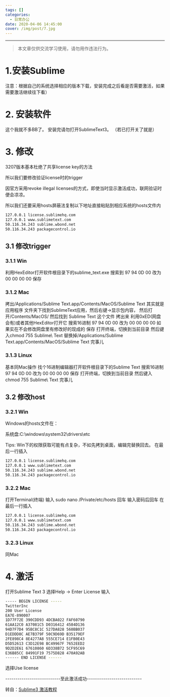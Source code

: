 ```yaml
---
tags: []
categories:
  - 日常办公
date: 2020-04-06 14:45:00
cover: /img/post/7.jpg
---
```


---

>本文章仅供交流学习使用，请勿用作违法行为。


# 1.安装Sublime
注意：根据自己的系统选择相应的版本下载，安装完成之后看是否需要激活，如果需要激活继续往下看）

# 2. 安装软件
这个我就不多BB了。 安装完请勿打开SublimeText3。 （若已打开关了就是）

# 3. 修改
3207版本基本杜绝了共享license key的方法

所以我们要修改验证license时的trigger

因官方采用revoke illegal licenses的方式，即使当时显示激活成功，联网验证时便会凉凉。

所以我们还要采用hosts屏蔽法复制以下地址直接粘贴到相应系统的hosts文件内

```bash
127.0.0.1 license.sublimehq.com
127.0.0.1 www.sublimetext.com
50.116.34.243 sublime.wbond.net
50.116.34.243 packagecontrol.io
```

## 3.1 修改trigger
### 3.1.1 Win
利用HexEditor打开软件根目录下的sublime_text.exe
搜索到 97 94 0D 00  改为  00 00 00 00
保存

### 3.1.2 Mac
拷出/Applications/Sublime Text.app/Contents/MacOS/Sublime Text
其实就是 应用程序 文件夹下找到SublimeText应用，然后右键->显示包内容，
然后打开/Contents/MacOS/ 然后找到 Sublime Text 这个文件 拷出来
利用0xED(网盘会有)或者其他HexEditor打开它
搜索16进制 97 94 0D 00
改为  00 00 00 00
如果实在不会修改网盘里有修改好的现成的
保存
打开终端，切换到当前目录
然后键入chmod 755 Sublime\ Text
替换掉/Applications/Sublime Text.app/Contents/MacOS/Sublime Text
完事儿
### 3.1.3 Linux
基本同Mac操作
找个16进制编辑器打开软件根目录下的Sublime Text
搜索16进制 97 94 0D 00
改为  00 00 00 00
保存
打开终端，切换到当前目录
然后键入chmod 755 Sublime\ Text
完事儿
## 3.2 修改host
### 3.2.1 Win
Windows的hosts文件在：

系统盘:C:\windows\system32\drivers\etc

Tips: Win下的权限获取可能有点复杂，不如先拷到桌面，编辑完替换回去。
在最后一行插入

```bash
127.0.0.1 license.sublimehq.com
127.0.0.1 www.sublimetext.com
50.116.34.243 sublime.wbond.net
50.116.34.243 packagecontrol.io
```

### 3.2.2 Mac
打开Terminal(终端)
输入 sudo nano /Private/etc/hosts 回车
输入密码后回车
在最后一行插入

```bash
127.0.0.1 license.sublimehq.com
127.0.0.1 www.sublimetext.com
50.116.34.243 sublime.wbond.net
50.116.34.243 packagecontrol.io
```

### 3.2.3 Linux
同Mac

# 4. 激活
打开Sublime Text 3 选择Help -> Enter License 输入

```bash
----- BEGIN LICENSE -----
TwitterInc
200 User License
EA7E-890007
1D77F72E 390CDD93 4DCBA022 FAF60790
61AA12C0 A37081C5 D0316412 4584D136
94D7F7D4 95BC8C1C 527DA828 560BB037
D1EDDD8C AE7B379F 50C9D69D B35179EF
2FE898C4 8E4277A8 555CE714 E1FB0E43
D5D52613 C3D12E98 BC49967F 7652EED2
9D2D2E61 67610860 6D338B72 5CF95C69
E36B85CC 84991F19 7575D828 470A92AB
------ END LICENSE ------
```

选择Use license

---------------------------至此激活成功---------------------------

转自：[Sublime3 激活教程](https://zhuanlan.zhihu.com/p/107554937)
